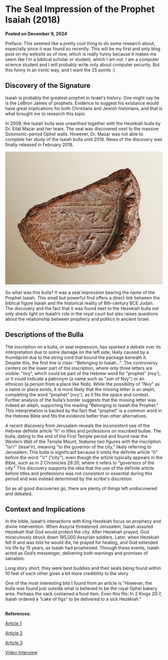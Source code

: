 # The Seal Impression of the Prophet Isaiah (2018)

**Posted on December 9, 2024**

Preface: This seemed like a pretty cool thing to do some research about, especially since it was found so recently. This will be my first and only blog post on my website as of now, which is really funny because it makes me seem like I'm a biblical scholar or student, which I am not. I am a computer science student and I will probably write only about computer security. But this funny in an ironic way, and I want the 25 points :)

## Discovery of the Signature

Isaiah is probably the greatest prophet in Israel's history. One might say he is the LeBron James of prophets. Evidence to suggest his existance would have great implications for both Christians and Jewish historians, and that is what brought me to research this topic.

In 2009, the Isaiah bulla was unearthed together with the Hezekiah bulla by Dr. Eilat Mazar and her team. The seal was discovered next to the massive Solomonic-period Ophel walls. However, Dr. Mazar was not able to complete her study of the Isaiah bulla until 2018. News of the discovery was finally released in February 2018.

![bulla](bulla.jpg)

So what was this bulla? It was a seal impression bearing the name of the Prophet Isaiah. This small but powerful find offers a direct link between the biblical figure Isaiah and the historical reality of 8th-century BCE Judah. The discovery and the fact that it was found next to the Hezekiah bulla not only sheds light on Isaiah’s role in the royal court but also raises questions about the relationship between prophecy and politics in ancient Israel.

## Descriptions of the Bulla

The inscription on a bulla, or seal impression, has sparked a debate over its interpretation due to some damage on the left side, likely caused by a thumbprint due to the string cord that bound the package beneath it. Despite this, the first line is clear: "Belonging to Isaiah...". The controversy centers on the lower part of the inscription, where only three letters are visible: "nvy", which could be part of the Hebrew word for "prophet" (nvy'), or it could indicate a patronym (a name such as "son of Nvy") or an ethnicon (a person from a place like Nob). While the possibility of "Nvy" as a name or place exists, it is more likely that the missing letter is an aleph, completing the word "prophet" (nvy'), as it fits the space and context. Further analysis of the bulla’s border suggests that the missing letter was indeed an aleph, supporting the reading "Belonging to Isaiah the Prophet." This interpretation is backed by the fact that "prophet" is a common word in the Hebrew Bible and fits the evidence better than other alternatives.

A recent discovery from Jerusalem reveals the inconsistent use of the Hebrew definite article "h" in titles and professions on inscribed bullae. The bulla, dating to the end of the First Temple period and found near the Western Wall of the Temple Mount, features two figures with the inscription "lsr‘r" (lesar‘ir), meaning "to the governor of the city," likely referring to Jerusalem. This bulla is significant because it omits the definite article "h" before the word "‘ir" ("city"), even though the article typically appears in the Bible, such as in 2 Chronicles 29:20, where it refers to "governors of the city." This discovery supports the idea that the use of the definite article before titles and professions was not consistent or essential during this period and was instead determined by the scribe's discretion. 

So as all good discoveries go, there are plenty of things left undiscovered and debated.

## Context and Implications

In the bible, Isaiah’s interactions with King Hezekiah focus on prophecy and divine intervention. When Assyria threatened Jerusalem, Isaiah assured Hezekiah that God would protect the city. After Hezekiah prayed, God miraculously struck down 185,000 Assyrian soldiers. Later, when Hezekiah fell ill and was told he would die, he prayed for healing, and God extended his life by 15 years, as Isaiah had prophesied. Through these events, Isaiah acted as God’s messenger, delivering both warnings and promises of salvation.

Long story short, they were best buddies and their seals being found within 10 feet of each other gives a bit more credibility to the story. 

One of the most interesting bits I found from an article is "However, the bulla was found just outside what is believed to be the royal Ophel bakery area. Perhaps the sack contained a food item. Even this fits: In 2 Kings 20:7, Isaiah ordered a “cake of figs” to be delivered to a sick Hezekiah."

## 


**References**: 

[Article 1](https://armstronginstitute.org/704-isaiah-bulla)

[Article 2](https://library.biblicalarchaeology.org/articleis-this-the-prophet-isaiahs-signature/)

[Article 3](https://www.biblicalarchaeology.org/daily/people-cultures-in-the-bible/people-in-the-bible/prophet-isaiah-signature-jerusalem/)

[Video Interview](https://www.youtube.com/watch?v=x_VXkeStQGo)